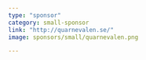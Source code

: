 ```yaml
---
type: "sponsor"
category: small-sponsor
link: "http://quarnevalen.se/"
image: sponsors/small/quarnevalen.png

---
```

